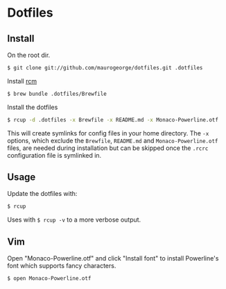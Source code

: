 # Dotfiles

## Install

On the root dir.

```bash
$ git clone git://github.com/maurogeorge/dotfiles.git .dotfiles
```

Install [rcm](https://github.com/thoughtbot/rcm)

```bash
$ brew bundle .dotfiles/Brewfile
```

Install the dotfiles

```bash
$ rcup -d .dotfiles -x Brewfile -x README.md -x Monaco-Powerline.otf
```

This will create symlinks for config files in your home directory. The
`-x` options, which exclude the `Brewfile`, `README.md` and `Monaco-Powerline.otf` files, are
needed during installation but can be skipped once the `.rcrc`
configuration file is symlinked in.

## Usage

Update the dotfiles with:

```bash
$ rcup
```

Uses with `$ rcup -v` to a more verbose output.

## Vim

Open "Monaco-Powerline.otf" and click "Install font" to install Powerline's font which supports fancy characters.

```bash
$ open Monaco-Powerline.otf
```

